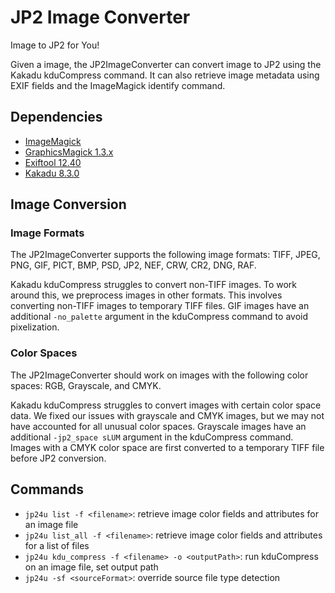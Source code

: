 # JP2 Image Converter

Image to JP2 for You!

Given a image, the JP2ImageConverter can convert image to JP2 using the Kakadu kduCompress command. 
It can also retrieve image metadata using EXIF fields and the ImageMagick identify command.

## Dependencies
- [ImageMagick](https://imagemagick.org/script/)
- [GraphicsMagick 1.3.x](http://www.graphicsmagick.org/)
- [Exiftool 12.40](https://exiftool.org/)
- [Kakadu 8.3.0](https://kakadusoftware.com/)

## Image Conversion
### Image Formats
The JP2ImageConverter supports the following image formats: TIFF, JPEG, PNG, GIF, PICT, BMP, PSD, JP2, 
NEF, CRW, CR2, DNG, RAF.

Kakadu kduCompress struggles to convert non-TIFF images. To work around this, we preprocess images in other formats.
This involves converting non-TIFF images to temporary TIFF files. 
GIF images have an additional `-no_palette` argument in the kduCompress command to avoid pixelization.

### Color Spaces
The JP2ImageConverter should work on images with the following color spaces: RGB, Grayscale, and CMYK.

Kakadu kduCompress struggles to convert images with certain color space data.
We fixed our issues with grayscale and CMYK images, but we may not have accounted for all unusual color spaces.
Grayscale images have an additional `-jp2_space sLUM` argument in the kduCompress command.
Images with a CMYK color space are first converted to a temporary TIFF file before JP2 conversion.

## Commands
- `jp24u list -f <filename>`: retrieve image color fields and attributes for an image file
- `jp24u list_all -f <filename>`: retrieve image color fields and attributes for a list of files
- `jp24u kdu_compress -f <filename> -o <outputPath>`: run kduCompress on an image file, set output path
- `jp24u -sf <sourceFormat>`: override source file type detection
